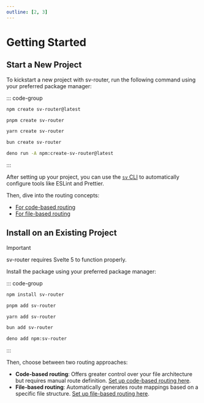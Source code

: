 ```yaml
---
outline: [2, 3]
---
```


# Getting Started

## Start a New Project

To kickstart a new project with sv-router, run the following command using your preferred package manager:

::: code-group

```sh [npm]
npm create sv-router@latest
```

```sh [pnpm]
pnpm create sv-router
```

```sh [yarn]
yarn create sv-router
```

```sh [bun]
bun create sv-router
```

```sh [deno]
deno run -A npm:create-sv-router@latest
```

:::

After setting up your project, you can use the [`sv` CLI](https://svelte.dev/docs/cli/sv-add) to automatically configure tools like ESLint and Prettier.

Then, dive into the routing concepts:

- [For code-based routing](./code-based/route-definition)
- [For file-based routing](./file-based/route-definition)

## Install on an Existing Project

> [!IMPORTANT]
> sv-router requires Svelte 5 to function properly.

Install the package using your preferred package manager:

::: code-group

```sh [npm]
npm install sv-router
```

```sh [pnpm]
pnpm add sv-router
```

```sh [yarn]
yarn add sv-router
```

```sh [bun]
bun add sv-router
```

```sh [deno]
deno add npm:sv-router
```

:::

Then, choose between two routing approaches:

- **Code-based routing**: Offers greater control over your file architecture but requires manual route definition. [Set up code-based routing here](./code-based/manual-setup).
- **File-based routing**: Automatically generates route mappings based on a specific file structure. [Set up file-based routing here](./file-based/manual-setup).
